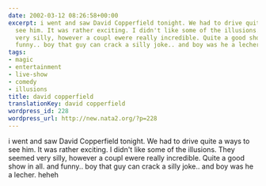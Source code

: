 ```yaml
---
date: 2002-03-12 08:26:58+00:00
excerpt: i went and saw David Copperfield tonight. We had to drive quite a ways to
  see him. It was rather exciting. I didn't like some of the illusions. They seemed
  very silly, however a coupl ewere really incredible. Quite a good show in all. and
  funny.. boy that guy can crack a silly joke.. and boy was he a lecher. heheh
tags:
- magic
- entertainment
- live-show
- comedy
- illusions
title: david copperfield
translationKey: david copperfield
wordpress_id: 228
wordpress_url: http://new.nata2.org/?p=228
---
```


i went and saw David Copperfield tonight. We had to drive quite a ways to see him. It was rather exciting. I didn't like some of the illusions. They seemed very silly, however a coupl ewere really incredible. Quite a good show in all. and funny.. boy that guy can crack a silly joke.. and boy was he a lecher. heheh